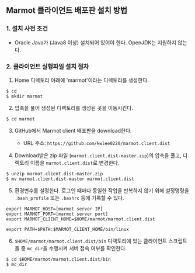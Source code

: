 ## Marmot 클라이언트 배포판 설치 방법

### 1. 설치 사전 조건
* Oracle Java가 (Java8 이상) 설치되어 있어야 한다. OpenJDK는 지원하지 않는다.

### 2. 클라이언트 실행파일 설치 절차
1. Home 디렉토리 아래에 'marmot'이라는 디렉토리를 생성한다.
<pre><code>$ cd
$ mkdir marmot
</code></pre>

2. 압축을 풀어 생성된 디렉토리를 생성된 곳을 이동시킨다.
<pre><code>$ cd marmot</code></pre>

3. GitHub에서 Marmot client 배포판을 download한다.
	* URL 주소: `https://github.com/kwlee0220/marmot.client.dist`

4. Download받은 zip 파일 (`marmot.client.dist-master.zip`)의 압축을 풀고, 디렉토리 이름을 `marmot.client.dist`로 변경한다.
<pre><code>$ unzip marmot.client.dist-master.zip
$ mv marmot.client.dist-master marmot.client.dist
</code></pre>

5. 환경변수를 설정한다. 로그인 때마다 동일한 작업을 반복하지 않기 위해 설정명령을
	`.bash_profile` 또는 `.bashrc` 등에 기록할 수 있다.
<pre><code>export MARMOT_HOST=[marmot server IP]
export MARMOT_PORT=[marmot server port]
export MARMOT_CLIENT_HOME=$HOME/marmot/marmot.client.dist

export PATH=$PATH:$MARMOT_CLIENT_HOME/bin/linux
</code></pre>

6. `$HOME/marmot/marmot.client.dist/bin` 디렉토리에 있는 클라이언트 스크립트들 중 `mc_dir`을 수행시켜 서버 접속 여부를 확인한다.
<pre><code>$ cd $HOME/marmot/marmot.client.dist/bin
$ mc_dir
</code></pre>
